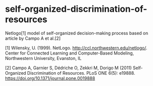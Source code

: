 # self-organized-discrimination-of-resources
Netlogo[1] model of self-organized decision-making process based on article by Campo A et al.[2]

[1] Wilensky, U. (1999). NetLogo. http://ccl.northwestern.edu/netlogo/. Center for Connected Learning and Computer-Based Modeling, Northwestern University, Evanston, IL

[2] Campo A, Garnier S, Dédriche O, Zekkri M, Dorigo M (2011) Self-Organized Discrimination of Resources. PLoS ONE 6(5): e19888. https://doi.org/10.1371/journal.pone.0019888
